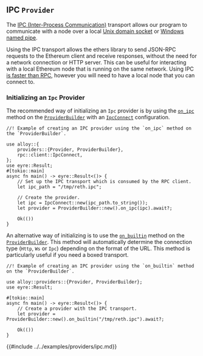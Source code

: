 ## IPC `Provider`

The [IPC (Inter-Process Communication)](https://en.wikipedia.org/wiki/Inter-process_communication) transport allows our program to communicate with a node over a local [Unix domain socket](https://en.wikipedia.org/wiki/Unix_domain_socket) or [Windows named pipe](https://learn.microsoft.com/en-us/windows/win32/ipc/named-pipes).

Using the IPC transport allows the ethers library to send JSON-RPC requests to the Ethereum client and receive responses, without the need for a network connection or HTTP server. This can be useful for interacting with a local Ethereum node that is running on the same network. Using IPC [is faster than RPC](https://github.com/0xKitsune/geth-ipc-rpc-bench), however you will need to have a local node that you can connect to.

### Initializing an `Ipc` Provider

The recommended way of initializing an `Ipc` provider is by using the [`on_ipc`](https://alloy-rs.github.io/alloy/alloy_provider/builder/struct.ProviderBuilder.html#method.on_ipc) method on the [`ProviderBuilder`](https://alloy-rs.github.io/alloy/alloy_provider/builder/struct.ProviderBuilder.html) with an [`IpcConnect`](https://alloy-rs.github.io/alloy/alloy/rpc/client/struct.IpcConnect.html) configuration.

```rust,ignore
//! Example of creating an IPC provider using the `on_ipc` method on the `ProviderBuilder`.

use alloy::{
    providers::{Provider, ProviderBuilder},
    rpc::client::IpcConnect,
};
use eyre::Result;
#[tokio::main]
async fn main() -> eyre::Result<()> {
    // Set up the IPC transport which is consumed by the RPC client.
    let ipc_path = "/tmp/reth.ipc";

    // Create the provider.
    let ipc = IpcConnect::new(ipc_path.to_string());
    let provider = ProviderBuilder::new().on_ipc(ipc).await?;

    Ok(())
}
```

An alternative way of initializing is to use the [`on_builtin`](https://alloy-rs.github.io/alloy/alloy_provider/builder/struct.ProviderBuilder.html#method.on_builtin) method on the [`ProviderBuilder`](https://alloy-rs.github.io/alloy/alloy_provider/builder/struct.ProviderBuilder.html). This method will automatically determine the connection type (`Http`, `Ws` or `Ipc`) depending on the format of the URL. This method is particularly useful if you need a boxed transport.

```rust,ignore
//! Example of creating an IPC provider using the `on_builtin` method on the `ProviderBuilder`.

use alloy::providers::{Provider, ProviderBuilder};
use eyre::Result;

#[tokio::main]
async fn main() -> eyre::Result<()> {
    // Create a provider with the IPC transport.
    let provider = ProviderBuilder::new().on_builtin("/tmp/reth.ipc").await?;

    Ok(())
}
```

{{#include ../../examples/providers/ipc.md}}